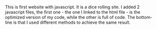 This is first website with javascript. It is a dice rolling site. I added 2 javascript files, the first one - the one I linked to the html file - is the optimized version of my code, while the other is full of code. The bottom-line is that I used different methods to achieve the same result.
